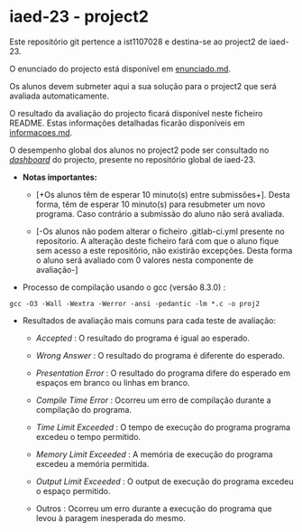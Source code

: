 # iaed-23 - project2 


Este repositório git pertence a ist1107028 e destina-se ao project2 de iaed-23.


O enunciado do projecto está disponível em [enunciado.md](enunciado.md).


Os alunos devem submeter aqui a sua solução para o project2 que será avaliada automaticamente.


O resultado da avaliação do projecto ficará disponível neste ficheiro README. Estas informações detalhadas ficarão disponíveis em [informacoes.md](informacoes.md).


O desempenho global dos alunos no project2 pode ser consultado no [_dashboard_](https://gitlab.rnl.tecnico.ulisboa.pt/iaed-23/iaed-23/-/tree/master/dashboard/projects/project2.md) do projecto, presente no repositório global de iaed-23.


- **Notas importantes:**


  - [+Os alunos têm de esperar 10 minuto(s) entre submissões+]. Desta forma, têm de esperar 10 minuto(s) para resubmeter um novo programa. Caso contrário a submissão do aluno não será avaliada.


  - [-Os alunos não podem alterar o ficheiro .gitlab-ci.yml presente no repositorio. A alteração deste ficheiro fará com que o aluno fique sem acesso a este repositório, não existirão excepções. Desta forma o aluno será avaliado com 0 valores nesta componente de avaliação-]



- Processo de compilação usando o gcc (versão 8.3.0) :


```
gcc -O3 -Wall -Wextra -Werror -ansi -pedantic -lm *.c -o proj2 
```




- Resultados de avaliação mais comuns para cada teste de avaliação:


  - _Accepted_ : O resultado do programa é igual ao esperado.


  - _Wrong Answer_ : O resultado do programa é diferente do esperado.


  - _Presentation Error_ : O resultado do programa difere do esperado em espaços em branco ou linhas em branco.


  - _Compile Time Error_ : Ocorreu um erro de compilação durante a compilação do programa.


  - _Time Limit Exceeded_ : O tempo de execução do programa programa excedeu o tempo permitido.


  - _Memory Limit Exceeded_ : A memória de execução do programa excedeu a memória permitida.


  - _Output Limit Exceeded_ : O output de execução do programa excedeu o espaço permitido.


  - Outros : Ocorreu um erro durante a execução do programa que levou à paragem inesperada do mesmo.


